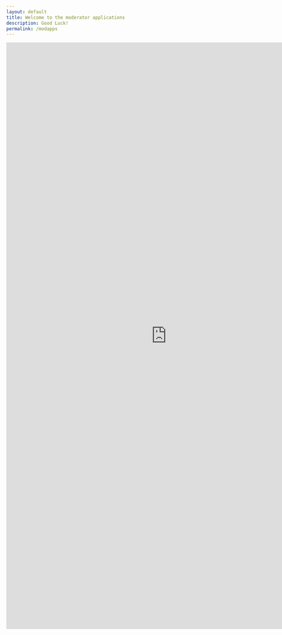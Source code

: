 ```yaml
---
layout: default
title: Welcome to the moderator applications
description: Good Luck!
permalink: /modapps
---
```


<iframe src="https://docs.google.com/forms/d/e/1FAIpQLSeOGE9ob61w3mb21tluxwbXL3OQeUY4onAExGGh5hPjqFMa3A/viewform?embedded=true" width="850" height="1558" frameborder="0" marginheight="0" marginwidth="0">Loading the application…</iframe>
